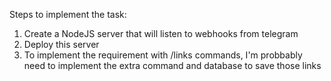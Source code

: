 Steps to implement the task:

1. Create a NodeJS server that will listen to webhooks from telegram
2. Deploy this server
3. To implement the requirement with /links commands, I'm probbably need to implement the extra command and database to save those links
